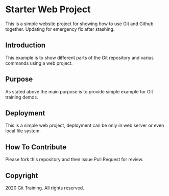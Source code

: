 # Starter Web Project

This is a simple website project for showing how to use Git and Github together.
Updating for emergency fix after stashing.

## Introduction

This example is to show different parts of the Git repository and varius commands using a web project.

## Purpose

As stated above the main purpose is to provide simple example for Git training demos.

## Deployment

This is a simple web project, deployment can be only in web server or even local file system.

## How To Contribute

Please fork this repository and then issue Pull Request for review.

## Copyright

2020 Git Training. All rights reserved.
